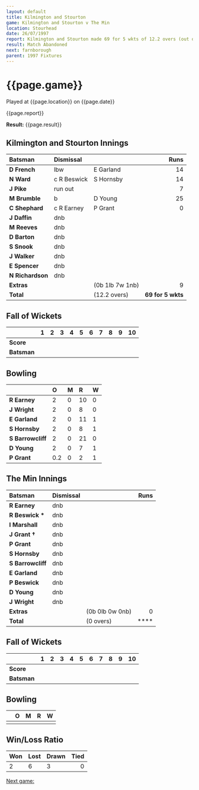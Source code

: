 ```yaml
---
layout: default
title: Kilmington and Stourton
game: Kilmington and Stourton v The Min
location: Stourhead
date: 26/07/1997
report: Kilmington and Stourton made 69 for 5 wkts of 12.2 overs (out of 20), before rain stopped play
result: Match Abandoned
next: farnborough
parent: 1997 Fixtures
---
```


# {{page.game}}

Played at {{page.location}} on {{page.date}}

{{page.report}}

**Result:** {{page.result}}

## Kilmington and Stourton Innings

| Batsman | Dismissal |  | Runs |
|:---|:---|---|---:|
| **D French** | lbw | E Garland | 14 |
| **N Ward** | c R Beswick | S Hornsby | 14 |
| **J Pike** | run out |  | 7 |
| **M Brumble** | b | D Young | 25 |
| **C Shephard** | c R Earney | P Grant | 0 |
| **J Daffin** | dnb |  |  |
| **M Reeves** | dnb |  |  |
| **D Barton** | dnb |  |  |
| **S Snook** | dnb |  |  |
| **J Walker** | dnb |  |  |
| **E Spencer** | dnb |  |  |
| **N Richardson** | dnb |  |  |
| **Extras** | | (0b 1lb 7w 1nb) | 9 |
| **Total** | | (12.2 overs) | **69 for 5 wkts** |

## Fall of Wickets

| | 1 | 2 | 3 | 4 | 5 | 6 | 7 | 8 | 9 | 10 |
|---|:---:|:---:|:---:|:---:|:---:|:---:|:---:|:---:|:---:|:---:|
| **Score** |  |  |  |  |  |  |  |  |  |  |
| **Batsman** |  |  |  |  |  |  |  |  |  |  |

## Bowling

| | O | M | R | W |
|---|:---|:---|:---|:---|
| **R Earney** | 2 | 0 | 10 | 0 |
| **J Wright** | 2 | 0 | 8 | 0 |
| **E Garland** | 2 | 0 | 11 | 1 |
| **S Hornsby** | 2 | 0 | 8 | 1 |
| **S Barrowcliff** | 2 | 0 | 21 | 0 |
| **D Young** | 2 | 0 | 7 | 1 |
| **P Grant** | 0.2 | 0 | 2 | 1 |

## The Min Innings

| Batsman | Dismissal |  | Runs |
|:---|:---|---|---:|
| **R Earney** | dnb |  |  |
| **R Beswick &#42;** | dnb |  |  |
| **I Marshall** | dnb |  |  |
| **J Grant &#8224;** | dnb |  |  |
| **P Grant** | dnb |  |  |
| **S Hornsby** | dnb |  |  |
| **S Barrowcliff** | dnb |  |  |
| **E Garland** | dnb |  |  |
| **P Beswick** | dnb |  |  |
| **D Young** | dnb |  |  |
| **J Wright** | dnb |  |  |
| **Extras** | | (0b 0lb 0w 0nb) | 0 |
| **Total** | | (0 overs) | **** |

## Fall of Wickets

| | 1 | 2 | 3 | 4 | 5 | 6 | 7 | 8 | 9 | 10 |
|---|:---:|:---:|:---:|:---:|:---:|:---:|:---:|:---:|:---:|:---:|
| **Score** |  |  |  |  |  |  |  |  |  |  |
| **Batsman** |  |  |  |  |  |  |  |  |  |  |

## Bowling

| | O | M | R | W |
|---|:---|:---|:---|:---|
| |  |  |  |  |

## Win/Loss Ratio

| Won | Lost | Drawn | Tied |
|:---|:---|:---|---:|
| 2 | 6 | 3 | 0 |

[Next game:]({{page.next}})